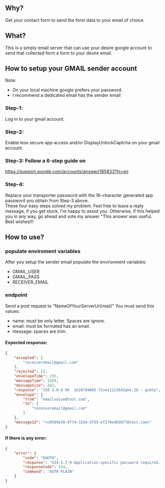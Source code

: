 ## Why?
Get your contact form to send the form data to your email of choice. 

## What?
This is a simply email server that can use your desire google account to send that collected form a form to your desire email.

## How to setup your GMAIL sender account
Note: 
<ul>
    <li> On your local machine google prefers your password. </li>
    <li> I recommend a dedicated email has the sender email </li>
</ul>

 ### Step-1: 
 Log in to your gmail account.
 ### Step-2: 
 Enable less secure app access and/or DisplayUnlockCaptcha on your gmail account.
 ### Step-3: Follow a 6-step guide on 
https://support.google.com/accounts/answer/185833?hl=en
 ### Step-4: 
Replace your transporter password with the 16-character generated app password you obtain from Step-3 above.   
These four easy steps solved my problem. Feel free to leave a reply message, 
if you get stuck, I'm happy to assist you. Otherwise, if this helped you in 
any way, go ahead and vote my answer "This answer was useful. Best wishes!!!

## How to use?
### populate enviroment variables
After you setup the sender email populate the environment variables:
<ul>
    <li> GMAIL_USER </li>
    <li> GMAIL_PASS </li>
    <li> RECEIVER_EMAIL </li>
</ul>

### endpoint
Send a post request to "NameOfYourServerUrl/mail/"
You must send this values:
<ul>
    <li> name: must be only letter. Spaces are ignore. </li>
    <li> email: must be formated has an email. </li>
    <li> message: spaces are trim. </li>
</ul>

#### Expected response:
```json
{
    "accepted": [
        "receiveremail@gmail.com"
    ],
    "rejected": [],
    "envelopeTime": 235,
    "messageTime": 1450,
    "messageSize": 342,
    "response": "250 2.0.0 OK  1628704885 71sm11123642qkk.26 - gsmtp",
    "envelope": {
        "from": "emailvalue@test.com",
        "to": [
            "receiveremail@gmail.com"
        ]
    },
    "messageId": "<c0509e58-0f74-32d4-3f55-ef279ed03077@test.com>"
}
```

#### If there is any error:
```json
{
    "error": {
        "code": "EAUTH",
        "response": "534-5.7.9 Application-specific password required. Learn more at\n534 5.7.9  https://support.google.com/mail/?p=InvalidSecondFactor o26sm6004182qkm.29 - gsmtp",
        "responseCode": 534,
        "command": "AUTH PLAIN"
    }
}
```